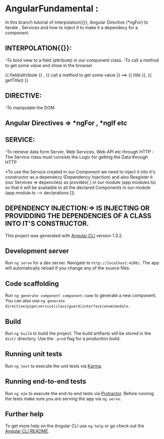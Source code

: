 # AngularFundamental :

In this branch tutorial of Interpolation{{}}, Angular Directive (*ngFor) to iterate , Services and how to inject it to make it a dependecy for a component.

## INTERPOLATION{{}}:
-To bind view to a field (attribute) in our component class.
-To call a method to get some value and show in the browser

{{ field/attribute }} , {{ call a method to get some value }} ==> {{ title }}, {{ getTitle() }}


## DIRECTIVE: 
-To manipulate the DOM
## Angular Directives => *ngFor , *ngIf etc


## SERVICE:
-To retrieve data form Server, Web Services, Web API etc through HTTP
-The Service class must consists the Logic for getting the Data through HTTP

*To use the Service created in our Component we need to inject it into it's constructor as a dependecy  (Dependency Injection) and also Resgister it (our Services => depenciies) as provides[ ] in our module (app.modules.ts) so that it will be availaible to all the declared Components in our module (app.module.ts --> declarations [])


## DEPENDENCY INJECTION:=> IS INJECTING OR PROVIDDING THE DEPENDENCIES OF A CLASS INTO IT'S CONSTRUCTOR.



This project was generated with [Angular CLI](https://github.com/angular/angular-cli) version 1.3.2.

## Development server

Run `ng serve` for a dev server. Navigate to `http://localhost:4200/`. The app will automatically reload if you change any of the source files.

## Code scaffolding

Run `ng generate component component-name` to generate a new component. You can also use `ng generate directive|pipe|service|class|guard|interface|enum|module`.

## Build

Run `ng build` to build the project. The build artifacts will be stored in the `dist/` directory. Use the `-prod` flag for a production build.

## Running unit tests

Run `ng test` to execute the unit tests via [Karma](https://karma-runner.github.io).

## Running end-to-end tests

Run `ng e2e` to execute the end-to-end tests via [Protractor](http://www.protractortest.org/).
Before running the tests make sure you are serving the app via `ng serve`.

## Further help

To get more help on the Angular CLI use `ng help` or go check out the [Angular CLI README](https://github.com/angular/angular-cli/blob/master/README.md).
